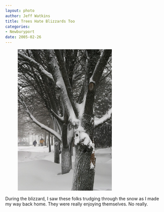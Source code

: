 ```yaml
--- 
layout: photo
author: Jeff Watkins
title: Trees Hate Blizzards Too
categories: 
- Newburyport
date: 2005-02-26
---
```


<figure><img class="photo" src="/photos/IMG_1753.jpg"></figure>

During the blizzard, I saw these folks trudging through the snow as I made my
way back home. They were really enjoying themselves. No really.

